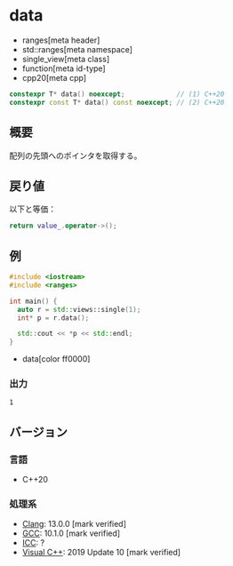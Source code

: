 # data
* ranges[meta header]
* std::ranges[meta namespace]
* single_view[meta class]
* function[meta id-type]
* cpp20[meta cpp]

```cpp
constexpr T* data() noexcept;             // (1) C++20
constexpr const T* data() const noexcept; // (2) C++20
```

## 概要
配列の先頭へのポインタを取得する。

## 戻り値
以下と等価：

```cpp
return value_.operator->();
```


## 例

```cpp example
#include <iostream>
#include <ranges>

int main() {
  auto r = std::views::single(1);
  int* p = r.data();

  std::cout << *p << std::endl;
}
```
* data[color ff0000]

### 出力

```
1
```

## バージョン
### 言語
- C++20

### 処理系
- [Clang](/implementation.md#clang): 13.0.0 [mark verified]
- [GCC](/implementation.md#gcc): 10.1.0 [mark verified]
- [ICC](/implementation.md#icc): ?
- [Visual C++](/implementation.md#visual_cpp): 2019 Update 10 [mark verified]
